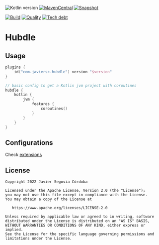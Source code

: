 ![Kotlin version](https://img.shields.io/badge/kotlin-1.6.21-blueviolet?logo=kotlin&logoColor=white)
[![MavenCentral](https://img.shields.io/maven-central/v/com.javiersc.gradle-plugins/versioning?label=MavenCentral)](https://repo1.maven.org/maven2/com/javiersc/gradle-plugins/versioning/)
[![Snapshot](https://img.shields.io/nexus/s/com.javiersc.gradle-plugins/versioning?server=https%3A%2F%2Foss.sonatype.org%2F&label=Snapshot)](https://oss.sonatype.org/content/repositories/snapshots/com/javiersc/gradle-plugins/versioning/)

[![Build](https://img.shields.io/github/workflow/status/JavierSegoviaCordoba/gradle-plugins/build-kotlin?label=Build&logo=GitHub)](https://github.com/JavierSegoviaCordoba/gradle-plugins/tree/main)
[![Quality](https://img.shields.io/sonar/quality_gate/com.javiersc.gradle-plugins:gradle-plugins?label=Quality&logo=SonarCloud&logoColor=white&server=https%3A%2F%2Fsonarcloud.io)](https://sonarcloud.io/dashboard?id=com.javiersc.gradle-plugins:gradle-plugins)
[![Tech debt](https://img.shields.io/sonar/tech_debt/com.javiersc.gradle-plugins:gradle-plugins?label=Tech%20debt&logo=SonarCloud&logoColor=white&server=https%3A%2F%2Fsonarcloud.io)](https://sonarcloud.io/dashboard?id=com.javiersc.gradle-plugins:gradle-plugins)

# Hubdle

## Usage

```kotlin
plugins {
    id("com.javiersc.hubdle") version "$version"
}

// basic config to get a Kotlin jvm project with coroutines
hubdle {
    kotlin {
        jvm {
            features {
                coroutines()                
            }
        }
    }
}
```

## Configurations

Check [extensions](https://hubdle.javiersc.com/)

## License

```
Copyright 2022 Javier Segovia Córdoba

Licensed under the Apache License, Version 2.0 (the "License");
you may not use this file except in compliance with the License.
You may obtain a copy of the License at

   https://www.apache.org/licenses/LICENSE-2.0

Unless required by applicable law or agreed to in writing, software
distributed under the License is distributed on an "AS IS" BASIS,
WITHOUT WARRANTIES OR CONDITIONS OF ANY KIND, either express or implied.
See the License for the specific language governing permissions and
limitations under the License.
```
